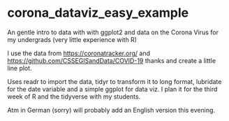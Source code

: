 # corona_dataviz_easy_example
An gentle intro to data with with ggplot2 and data on the Corona Virus for my undergrads (very little experience with R)

I use the data from https://coronatracker.org/ and https://github.com/CSSEGISandData/COVID-19 thanks and create a little line plot.

Uses readr to import the data, tidyr to transform it to long format, lubridate for the date variable and a simple ggplot for data viz.
I plan it for the third week of R and the tidyverse with my students.

Atm in German (sorry) will probably add an English version this evening.




